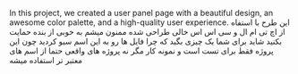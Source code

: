 In this project, we created a user panel page with a beautiful design, an awesome color palette, and a high-quality user experience.
این طرح با استفاه از اچ تی ام ال و سی اس اس خالی طراحی شده ممنون میشم به خوبی از بنده حمایت بکنید
شاید برای شما یک چیزی بگید که چرا فایل ها رو به این اسم سیو کردید چون این پروژه فقط برای تست است و نمونه کار مگر نه پروژه های واقعی حتما از اسم های معتبر تر استفاده میشه 
